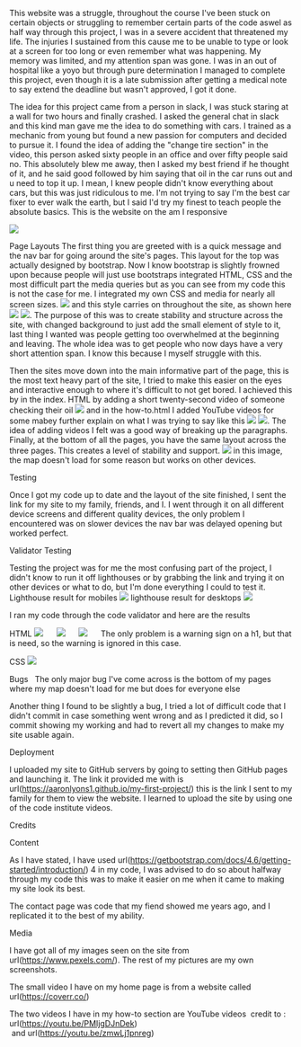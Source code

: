 This website was a struggle, throughout the course I've been stuck on certain 
objects or struggling to remember certain parts of the code aswel as half way 
through this project, I was in a severe accident that threatened my life. The injuries
I sustained from this cause me to be unable to type or look at a screen for too long or even
remember what was happening. My memory was limited, and my attention span was gone.
I was in an out of hospital like a yoyo but through pure determination I managed to complete this 
project, even though it is a late submission after getting a medical note to say extend the deadline
but wasn't approved, I got it done.

The idea for this project came from a person in slack, I was stuck staring at a wall for two hours 
and finally crashed. I asked the general chat in slack and this kind man gave me the idea to do something 
with cars. I trained as a mechanic from young but found a new passion for computers and decided to pursue it.
I found the idea of adding the "change tire section" in the video, this person asked sixty people in
an office and over fifty people said no. This absolutely blew me away, then I asked my best friend 
if he thought of it, and he said good followed by him saying that oil in the car runs out and u need 
to top it up. I mean, I knew people didn't know everything about cars, but this was just ridiculous
to me. I'm not trying to say I'm the best car fixer to ever walk the earth, but I said I'd try
my finest to teach people the absolute basics. This is the website on the am I responsive

![](assets/images/responsive.png)

Page Layouts
The first thing you are greeted with is a quick message and the nav bar for going around the site's pages.
This layout for the top was actually designed by bootstrap. Now I know bootstrap is slightly frowned 
upon because people will just use bootstraps integrated HTML, CSS and the most difficult part the 
media queries but as you can see from my code this is not the case for me. I integrated my own CSS
and media for nearly all screen sizes. ![](assets/images/heading.png) and this style carries on 
throughout the site, as shown here ![](assets/images/heading2.png) ![](assets/images/heading3.png).
The purpose of this was to create stability and structure across the site, with changed background 
to just add the small element of style to it, last thing I wanted was people getting too overwhelmed 
at the beginning and leaving. The whole idea was to get people who now days have a very short attention
span. I know this because I myself struggle with this.

Then the sites move down into the main informative part of the page, this is the most text heavy part of the 
site, I tried to make this easier on the eyes and interactive enough to where it's difficult to not get bored.
I achieved this by in the index. HTML by adding a short twenty-second video of someone checking their oil
![](assets/images/mid.png) and in the how-to.html I added YouTube videos for some mabey further 
explain on what I was trying to say like this ![](assets/images/mid2.png) ![](assets/images/mid3.png).
The idea of adding videos I felt was a good way of breaking up the paragraphs. Finally, at the bottom 
of all the pages, you have the same layout across the three pages. This creates a level of stability 
and support. ![](assets/images/bottom.png) in this image, the map doesn't load for some reason but 
works on other devices.

Testing 

Once I got my code up to date and the layout of the site finished, I sent the link for my site to
my family, friends, and I.
I went through it on all different device screens and different quality devices, the only problem
I encountered was on slower devices the nav bar was delayed opening but worked perfect.


Validator Testing 

Testing the project was for me the most confusing part of the project, I didn't know to run it off 
lighthouses or by grabbing the link and trying it on other devices or what to do, but I'm done everything 
I could to test it.
Lighthouse result for mobiles ![](assets/images/mobile-lighthouse.png) 
lighthouse result for desktops ![](assets/images/desktop-lighthouse.png)

I ran my code through the code validator and here are the results

HTML ![](assets/images/index-validate.png) 
     ![](assets/images/how-to-validate.png) 
     ![](assets/images/contact-validate.png) 
     The only problem is a warning sign on a h1, but that is need, so the warning is ignored in this case.

CSS ![](assets/images/css-validate.png)

Bugs
 
The only major bug I've come across is the bottom of my pages where my map doesn't load for me 
but does for everyone else

Another thing I found to be slightly a bug, I tried a lot of difficult code that I didn't commit in case something went
wrong and as I predicted it did, so I commit showing my working and had to revert all my changes to 
make my site usable again.

Deployment

I uploaded my site to GitHub servers by going to setting then GitHub pages and launching it.
The link it provided me with is url(https://aaronlyons1.github.io/my-first-project/) this is the 
link I sent to my family for them to view the website.
I learned to upload the site by using one of the code institute videos.


Credits

Content

As I have stated, I have used url(https://getbootstrap.com/docs/4.6/getting-started/introduction/) 4 
in my code, I was advised to do so about halfway through my code this was to make it easier on me 
when it came to making my site look its best.

The contact page was code that my fiend showed me years ago, and I replicated it to the best of my ability.

Media

I have got all of my images seen on the site from url(https://www.pexels.com/). The rest of my pictures 
are my own screenshots.

The small video I have on my home page is from a website called url(https://coverr.co/)

The two videos I have in my how-to section are YouTube videos  credit to : url(https://youtu.be/PMIjgDJnDek)
                                                                       and url(https://youtu.be/zmwLj1pnreg)

